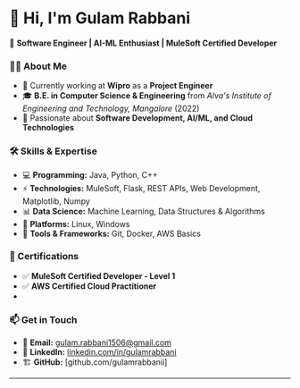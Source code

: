 # 👋 Hi, I'm Gulam Rabbani  

🚀 **Software Engineer | AI-ML Enthusiast | MuleSoft Certified Developer**  

### 👨‍💻 About Me  
- 💼 Currently working at **Wipro** as a **Project Engineer**  
- 🎓 **B.E. in Computer Science & Engineering** from *Alva's Institute of Engineering and Technology, Mangalore* (2022)  
- 🎯 Passionate about **Software Development, AI/ML, and Cloud Technologies**  

### 🛠️ Skills & Expertise  
- 💻 **Programming:** Java, Python, C++  
- ⚡ **Technologies:** MuleSoft, Flask, REST APIs, Web Development, Matplotlib, Numpy
- 📊 **Data Science:** Machine Learning, Data Structures & Algorithms  
- 🐧 **Platforms:** Linux, Windows  
- 🚀 **Tools & Frameworks:** Git, Docker, AWS Basics  

### 📜 Certifications  
- ✅ **MuleSoft Certified Developer - Level 1**  
- ✅ **AWS Certified Cloud Practitioner**
- 
### 📫 Get in Touch  
- 📩 **Email:** [gulam.rabbani1506@gmail.com](mailto:gulam.rabbani1506@gmail.com)  
- 💼 **LinkedIn:** [linkedin.com/in/gulamrabbani](#)
- 🏗 **GitHub:** [github.com/gulamrabbanii] 

---

<!---
gulamrabbanii/gulamrabbanii is a ✨ special ✨ repository because its `README.md` (this file) appears on your GitHub profile.
You can click the Preview link to take a look at your changes.
--->
